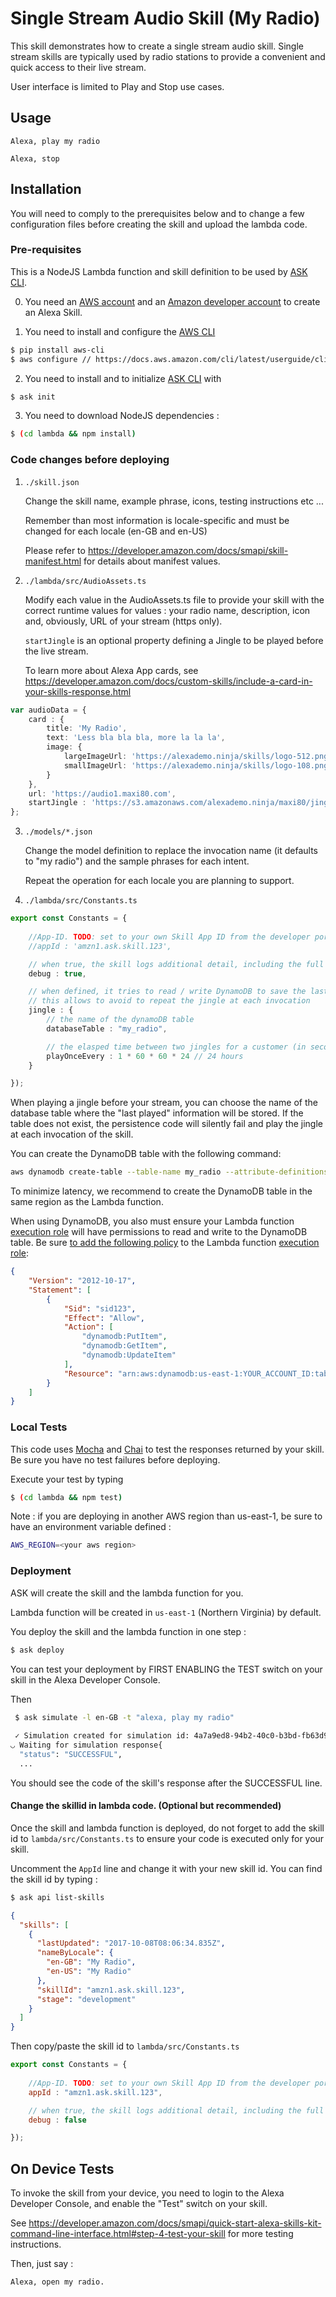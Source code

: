 # Single Stream Audio Skill (My Radio)

This skill demonstrates how to create a single stream audio skill.  Single stream skills are typically used by radio stations to provide a convenient and quick access to their live stream.

User interface is limited to Play and Stop use cases.

## Usage

```text
Alexa, play my radio

Alexa, stop
```

## Installation

You will need to comply to the prerequisites below and to change a few configuration files before creating the skill and upload the lambda code.

### Pre-requisites

This is a NodeJS Lambda function and skill definition to be used by [ASK CLI](https://developer.amazon.com/docs/smapi/quick-start-alexa-skills-kit-command-line-interface.html).

0. You need an [AWS account](https://aws.amazon.com) and an [Amazon developer account](https://developer.amazon.com) to create an Alexa Skill.

1. You need to install and configure the [AWS CLI](https://aws.amazon.com/cli/)

```bash
$ pip install aws-cli
$ aws configure // https://docs.aws.amazon.com/cli/latest/userguide/cli-chap-getting-started.html
```

2. You need to install and to initialize [ASK CLI](https://developer.amazon.com/docs/smapi/quick-start-alexa-skills-kit-command-line-interface.html) with 

```bash
$ ask init
```

3. You need to download NodeJS dependencies :

```bash
$ (cd lambda && npm install)
```

### Code changes before deploying

1. ```./skill.json```

   Change the skill name, example phrase, icons, testing instructions etc ...

   Remember than most information is locale-specific and must be changed for each locale (en-GB and en-US)

   Please refer to https://developer.amazon.com/docs/smapi/skill-manifest.html for details about manifest values.

2. ```./lambda/src/AudioAssets.ts```

   Modify each value in the AudioAssets.ts file to provide your skill with the correct runtime values for values : your radio name, description, icon and, obviously, URL of your stream (https only).

   ```startJingle``` is an optional property defining a Jingle to be played before the live stream. 

   To learn more about Alexa App cards, see https://developer.amazon.com/docs/custom-skills/include-a-card-in-your-skills-response.html

```typescript
var audioData = {
    card : {
        title: 'My Radio',
        text: 'Less bla bla bla, more la la la',
        image: {
            largeImageUrl: 'https://alexademo.ninja/skills/logo-512.png',
            smallImageUrl: 'https://alexademo.ninja/skills/logo-108.png'
        }
    },
    url: 'https://audio1.maxi80.com',
    startJingle : 'https://s3.amazonaws.com/alexademo.ninja/maxi80/jingle.m4a',    
};
```

3. ```./models/*.json```

   Change the model definition to replace the invocation name (it defaults to "my radio") and the sample phrases for each intent.  

   Repeat the operation for each locale you are planning to support.

4. ```./lambda/src/Constants.ts```


```typescript
export const Constants = {
    
    //App-ID. TODO: set to your own Skill App ID from the developer portal.
    //appId : 'amzn1.ask.skill.123',

    // when true, the skill logs additional detail, including the full request received from Alexa
    debug : true,

    // when defined, it tries to read / write DynamoDB to save the last time Jingle was played for that user
    // this allows to avoid to repeat the jingle at each invocation 
    jingle : {
        // the name of the dynamoDB table
        databaseTable : "my_radio",

        // the elasped time between two jingles for a customer (in seconds) 
        playOnceEvery : 1 * 60 * 60 * 24 // 24 hours
    }

});
```

When playing a jingle before your stream, you can choose the name of the database table where the "last played" information will be stored.  If the table does not exist, the persistence code will silently fail and play the jingle at each invocation of the skill. 

You can create the DynamoDB table with the following command:

```bash
aws dynamodb create-table --table-name my_radio --attribute-definitions AttributeName=userId,AttributeType=S --key-schema AttributeName=userId,KeyType=HASH --provisioned-throughput ReadCapacityUnits=5,WriteCapacityUnits=5
```

To minimize latency, we recommend to create the DynamoDB table in the same region as the Lambda function.

When using DynamoDB, you also must ensure your Lambda function [execution role](http://docs.aws.amazon.com/lambda/latest/dg/intro-permission-model.html) will have permissions to read and write to the DynamoDB table.  Be sure [to add the following policy](http://docs.aws.amazon.com/IAM/latest/UserGuide/id_roles_manage_modify.html) to the Lambda function [execution role](http://docs.aws.amazon.com/lambda/latest/dg/intro-permission-model.html):

```json
{
    "Version": "2012-10-17",
    "Statement": [
        {
            "Sid": "sid123",
            "Effect": "Allow",
            "Action": [
                "dynamodb:PutItem",
                "dynamodb:GetItem",
                "dynamodb:UpdateItem"
            ],
            "Resource": "arn:aws:dynamodb:us-east-1:YOUR_ACCOUNT_ID:table/my_radio"
        }
    ]
}
```

### Local Tests

This code uses [Mocha](https://mochajs.org/) and [Chai](http://chaijs.com/) to test the responses returned by your skill.  Be sure you have no test failures before deploying.

Execute your test by typing 

```bash
$ (cd lambda && npm test)
```

Note : if you are deploying in another AWS region than us-east-1, be sure to have an environment variable defined :

```bash
AWS_REGION=<your aws region>
```

### Deployment

ASK will create the skill and the lambda function for you.

Lambda function will be created in ```us-east-1``` (Northern Virginia) by default.

You deploy the skill and the lambda function in one step :

```bash
$ ask deploy 
```

You can test your deployment by FIRST ENABLING the TEST switch on your skill in the Alexa Developer Console.

Then

```bash
 $ ask simulate -l en-GB -t "alexa, play my radio"
 
 ✓ Simulation created for simulation id: 4a7a9ed8-94b2-40c0-b3bd-fb63d9887fa7
◡ Waiting for simulation response{
  "status": "SUCCESSFUL",
  ...
 ```

You should see the code of the skill's response after the SUCCESSFUL line.

#### Change the skillid in lambda code. (Optional but recommended)

Once the skill and lambda function is deployed, do not forget to add the skill id to ```lambda/src/Constants.ts``` to ensure your code is executed only for your skill.

Uncomment the ```AppId``` line and change it with your new skill id.  You can find the skill id by typing :

```bash
$ ask api list-skills
```
```json
{
  "skills": [
    {
      "lastUpdated": "2017-10-08T08:06:34.835Z",
      "nameByLocale": {
        "en-GB": "My Radio",
        "en-US": "My Radio"
      },
      "skillId": "amzn1.ask.skill.123",
      "stage": "development"
    }
  ]
}
```

Then copy/paste the skill id to ```lambda/src/Constants.ts```    

```javascript
export const Constants = {
    
    //App-ID. TODO: set to your own Skill App ID from the developer portal.
    appId : "amzn1.ask.skill.123",

    // when true, the skill logs additional detail, including the full request received from Alexa
    debug : false

});
```

## On Device Tests

To invoke the skill from your device, you need to login to the Alexa Developer Console, and enable the "Test" switch on your skill.

See https://developer.amazon.com/docs/smapi/quick-start-alexa-skills-kit-command-line-interface.html#step-4-test-your-skill for more testing instructions.

Then, just say :

```text
Alexa, open my radio.
```